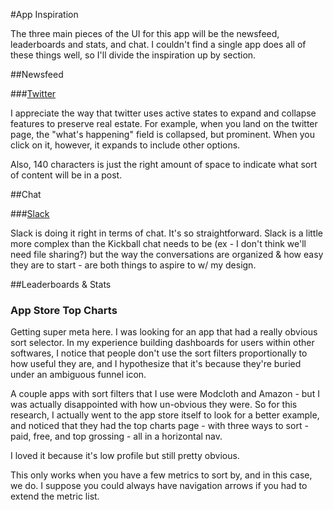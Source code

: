 #App Inspiration

The three main pieces of the UI for this app will be the newsfeed, leaderboards and stats, and chat. I couldn't find a single app does all of these things well, so I'll divide the inspiration up by section.

##Newsfeed

###[Twitter](https://itunes.apple.com/us/app/twitter/id333903271?mt=8)

I appreciate the way that twitter uses active states to expand and collapse features to preserve real estate. For example, when you land on the twitter page, the "what's happening" field is collapsed, but prominent. When you click on it, however, it expands to include other options. 

Also, 140 characters is just the right amount of space to indicate what sort of content will be in a post. 


##Chat

###[Slack](https://itunes.apple.com/us/app/slack/id803453959?mt=12)

Slack is doing it right in terms of chat. It's so straightforward. Slack is a little more complex than the Kickball chat needs to be (ex - I don't think we'll need file sharing?) but the way the conversations are organized & how easy they are to start - are both things to aspire to w/ my design. 

##Leaderboards & Stats

### App Store Top Charts

Getting super meta here. I was looking for an app that had a really obvious sort selector. In my experience building dashboards for users within other softwares, I notice that people don't use the sort filters proportionally to how useful they are, and I hypothesize that it's because they're buried under an ambiguous funnel icon. 

A couple apps with sort filters that I use were Modcloth and Amazon - but I was actually disappointed with how un-obvious they were. So for this research, I actually went to the app store itself to look for a better example, and noticed that they had the top charts page - with three ways to sort - paid, free, and top grossing - all in a horizontal nav. 

I loved it because it's low profile but still pretty obvious.

This only works when you have a few metrics to sort by, and in this case, we do. I suppose you could always have navigation arrows if you had to extend the metric list. 